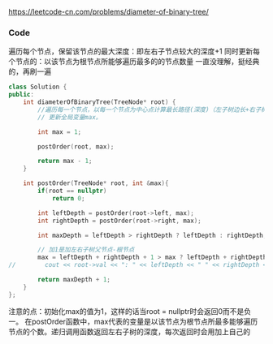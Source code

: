 https://leetcode-cn.com/problems/diameter-of-binary-tree/

### Code

遍历每个节点，保留该节点的最大深度：即左右子节点较大的深度+1
同时更新每个节点的：以该节点为根节点所能够遍历最多的的节点数量
一直没理解，挺经典的，再刷一遍

```c++
class Solution {
public:
    int diameterOfBinaryTree(TreeNode* root) {
        //遍历每一个节点，以每一个节点为中心点计算最长路径(深度)（左子树边长+右子树边长），
        // 更新全局变量max。

        int max = 1;

        postOrder(root, max);

        return max - 1;
    }

    int postOrder(TreeNode* root, int &max){
        if(root == nullptr)
            return 0;

        int leftDepth = postOrder(root->left, max);
        int rightDepth = postOrder(root->right, max);

        int maxDepth = leftDepth > rightDepth ? leftDepth : rightDepth;

        // 加1是加左右子树父节点-根节点
        max = leftDepth + rightDepth + 1 > max ? leftDepth + rightDepth + 1 : max;
//        cout << root->val << ": " << leftDepth << " " << rightDepth << " max:" << max<< endl;

        return maxDepth + 1;
    }
};
```

注意的点：初始化max的值为1，这样的话当root = nullptr时会返回0而不是负一。
在postOrder函数中，max代表的变量是以该节点为根节点所最多能够遍历节点的个数。递归调用函数返回左右子树的深度，每次返回时会用加上自己的